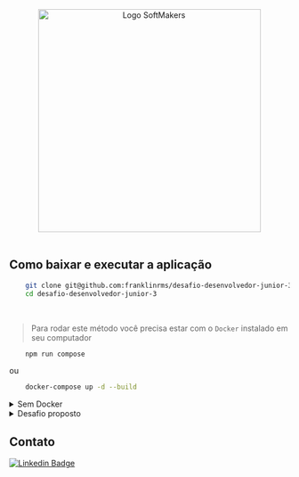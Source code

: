 <div align="center">
  <img src="https://vagas.softmakers.com.br/assets/img/logotipo14xxhdpi.png" width="400" alt="Logo SoftMakers" />
</div>

<br>





## Como baixar e executar a aplicação

```bash
    git clone git@github.com:franklinrms/desafio-desenvolvedor-junior-3.git
    cd desafio-desenvolvedor-junior-3
``` 

<br>

> Para rodar este método você precisa estar com o ``Docker`` instalado em seu computador

```bash
    npm run compose
``` 
ou 
```bash
    docker-compose up -d --build
``` 

<details>
  <summary>Sem Docker</summary>
  
  <br>
  
> Para rodar este método você precisa estar com o ``node`` instalado em seu computador e acesso a um banco de dados ``PostgreSQL``

- Para instalar dependências do Backend:

```bash
    cd server && npm install
``` 
Você deverá configurar as variáveis de ambiente em um arquivo ``.env``

>`env.example`
  ```env
    PORT=3030
    DATABASE_URL=postgres://postgres:postgres@localhost:5432/blog
    JWT_SECRET=secret
  ```
   
 - Para executar a api:
     ```bash
      npm start
     ``` 
 <br>

 - Para instalar dependências do Frontend:
  ```bash
      cd web && npm install
  ``` 
  
  - Para executar o projeto:
  ```bash
      npm start
  ``` 

</details>

<details>
  <summary>Desafio proposto </summary>

# Desafio - Desenvolvedor Fullstack Junior 3.
Seja bem-vindo! Este desafio foi projetado para avaliar a sua capacidade técnica como candidato à vaga de Desenvolvedor Fullstack Junior 3.
## Instruções
- Faça um fork deste repositório;
- Utilize alguma das tecnologias (front-end e back-end) informadas na proposta desse desafio;
- Crie um passo a passo de como rodar a sua aplicação;
- Após finalizar, submeta um pull request com um comentário informando o seu e-mail de contato e aguarde nossa avaliação.
## Proposta
Você deverá desenvolver um blog. Para isso, separamos a proposta desse desafio em duas etapas:

**Back-end:**
Desenvolva uma Restful API utilizando Node.JS que contenha as seguintes rotas:
- `/register` - [POST] - esta rota deve cadastrar um usuário;
- `/login` - [POST] - esta rota deve autenticar um usuário;
- `/posts` - [POST] - esta rota deve cadastrar uma postagem mantendo a referência do autor. (requer autenticação);
- `/posts/{id}` - [PUT] - esta rota deve editar a postagem do ID especificado mantendo a referência do autor. (requer autenticação);
- `/posts` - [GET] - esta rota deve retornar a lista de todas as postagens ordenadas das mais recentes para as mais antigas com a possibilidade de inverter esta ordenação e de retornar apenas as postagens do usuário que fez a requisição (requer autenticação);
- `/posts/{id}` - [GET] - esta rota deve retornar a postagem do ID especificado com todos os seus dados (requer autenticação);
- `/posts/{id}` - [DELETE] - esta rota deve deletar a postagem do ID especificado.

**Front-end:**
Desenvolva uma aplicação web utilizando o framework front-end react e esta deve atender as seguintes histórias de usuário:
- Eu como usuário desejo me cadastrar;
- Eu como usuário desejo realizar login;
- Eu como usuário autenticado desejo visualizar todas as postagens;
- Eu como usuário autenticado desejo visualizar os detalhes de uma postagem; 
- Eu como usuário autenticado desejo visualizar todas as minhas postagens;
- Eu como usuário autenticado desejo criar uma postagem;
- Eu como usuário autenticado desejo editar uma postagem que eu criei;
- Eu como usuário autenticado desejo deletar uma postagem que eu criei.
> **Observações:**
> - Sua aplicação web DEVE se comunicar com sua API;
> - Você pode utilizar o banco de dados de sua preferência.
## Diferenciais
Será considerado como diferenciais a utilização ou o conhecimento nas seguintes tecnologias:
- Utilização de algum ORM;
- Conhecimento em React Native;
- Conhecimento em Firebase;
- Conhecimento em Docker;
- Conhecimento em infraestrutura em nuvem.

</details>

## Contato 
 
[![Linkedin Badge](https://img.shields.io/badge/-Franklin%20Ramos-0D1117?style=flat-square&logo=Linkedin&logoColor=white&link=https://www.linkedin.com/in/franklinrms/)](https://www.linkedin.com/in/franklinrms/) 
